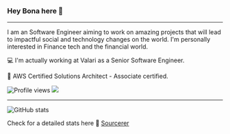 ### Hey Bona here 👋

---
I am an Software Engineer aiming to work on amazing projects that will lead to impactful social and technology changes on the world. I'm personally interested in Finance tech and the financial world.

💻 I'm actually working at Valari as a Senior Software Engineer.

📜 AWS Certified Solutions Architect - Associate certified. 


![Profile views](https://gpvc.arturio.dev/vicotrbb)  <img src="https://img.shields.io/github/followers/vicotrbb?label=Follow" style=" float:left, margin-right:10px" />

---

![GitHub stats](https://github-readme-stats.vercel.app/api?username=vicotrbb&show_icons=true&hide_border=true) 

Check for a detailed stats here 🙋 [Sourcerer](https://sourcerer.io/vicotrbb)
